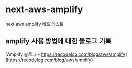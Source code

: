 # next-aws-amplify

next aws amplify 배포 테스트

## amplify 사용 방법에 대한 블로그 기록

[Amplify 블로그 - https://recodelog.com/blog/aws/amplify](https://recodelog.com/blog/aws/amplify)
